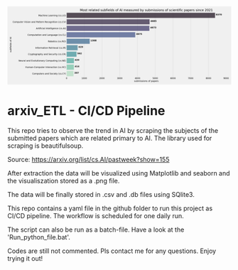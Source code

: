 ![alt text](https://github.com/ThomasKranz/arxiv_ETL/blob/master/results/subject_ai-viz.png)

# arxiv_ETL - CI/CD Pipeline

This repo tries to observe the trend in AI by scraping the subjects of the submitted papers which are related primary to AI. The library used for scraping is beautifulsoup.

Source: https://arxiv.org/list/cs.AI/pastweek?show=155

After extraction the data will be visualized using Matplotlib and seaborn and the visualiszation stored as a .png file.

The data will be finally stored in .csv and .db files using SQlite3.

This repo contains a yaml file in the github folder to run this project as CI/CD pipeline. The workflow is scheduled for one daily run.

The script can also be run as a batch-file. Have a look at the 'Run_python_file.bat'.

Codes are still not commented. Pls contact me for any questions. Enjoy trying it out!
